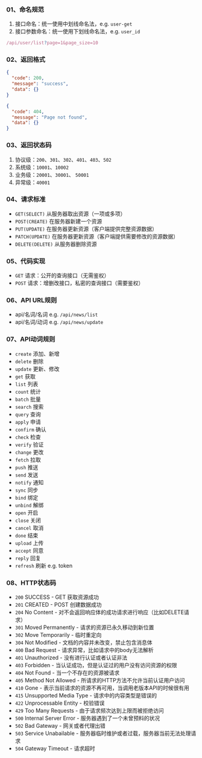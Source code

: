 ### 01、命名规范

1. 接口命名：统一使用中划线命名法，e.g. `user-get`
2. 接口参数命名：统一使用下划线命名法，e.g. `user_id`

```javascript
/api/user/list?page=1&page_size=10
```



### 02、返回格式

```json
{
  "code": 200,
  "message": "success",
  "data": {}
}
```

```json
{
  "code": 404,
  "message": "Page not found",
  "data": {}
}
```



### 03、返回状态码

1. 协议级：`200`、`301`、`302`、`401`、`403`、`502`
2. 系统级：`10001`、`10002`
3. 业务级：`20001`、`30001`、 `50001`
4. 异常级：`40001`



### 04、请求标准

+ `GET(SELECT)` 从服务器取出资源（一项或多项）
+ `POST(CREATE)` 在服务器新建一个资源
+ `PUT(UPDATE)` 在服务器更新资源（客户端提供完整资源数据）
+ `PATCH(UPDATE)` 在服务器更新资源（客户端提供需要修改的资源数据）
+ `DELETE(DELETE)` 从服务器删除资源



### 05、代码实现

+ `GET` 请求：公开的查询接口（无需鉴权）
+ `POST` 请求：增删改接口，私密的查询接口（需要鉴权）



### 06、API URL规则

+ api/名词/名词 e.g. `/api/news/list`
+ api/名词/动词 e.g. `/api/news/update`



### 07、API动词规则

+ `create` 添加、新增
+ `delete` 删除
+ `update` 更新、修改
+ `get` 获取
+ `list` 列表
+ `count` 统计
+ `batch` 批量
+ `search` 搜索
+ `query` 查询
+ `apply` 申请
+ `confirm` 确认
+ `check` 检查
+ `verify` 验证
+ `change` 更改
+ `fetch` 拉取
+ `push` 推送
+ `send` 发送
+ `notify` 通知
+ `sync` 同步
+ `bind` 绑定
+ `unbind` 解绑
+ `open` 开启
+ `close` 关闭
+ `cancel` 取消
+ `done` 结束
+ `upload` 上传
+ `accept` 同意
+ `reply` 回复
+ `refresh` 刷新 e.g. token



### 08、HTTP状态码

+ `200` SUCCESS - GET 获取资源成功
+ `201` CREATED - POST 创建数据成功
+ `204` No Content - 对不会返回响应体的成功请求进行响应（比如DELETE请求）
+ `301` Moved Permanently - 请求的资源已永久移动到新位置
+ `302` Move Temporarily - 临时重定向
+ `304` Not Modified - 文档的内容并未改变，禁止包含消息体
+ `400` Bad Request - 请求异常，比如请求中的body无法解析
+ `401` Unauthorized - 没有进行认证或者认证非法
+ `403` Forbidden - 当认证成功，但是认证过的用户没有访问资源的权限
+ `404` Not Found - 当一个不存在的资源被请求
+ `405` Method Not Allowed - 所请求的HTTP方法不允许当前认证用户访问
+ `410` Gone - 表示当前请求的资源不再可用，当调用老版本API的时候很有用
+ `415` Unsupported Media Type - 请求中的内容类型是错误的
+ `422` Unprocessable Entity - 校验错误
+ `429` Too Many Requests - 由于请求频次达到上限而被拒绝访问
+ `500` Internal Server Error - 服务器遇到了一个未曾预料的状况
+ `502` Bad Gateway - 网关或者代理出错
+ `503` Service Unabailable - 服务器临时维护或者过载，服务器当前无法处理请求
+ `504` Gateway Timeout - 请求超时